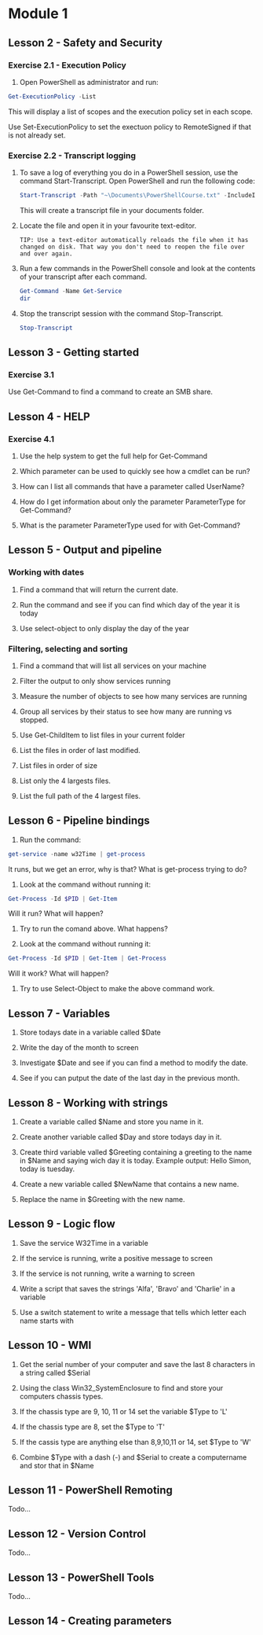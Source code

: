 # Module 1

## Lesson 2 - Safety and Security

### Exercise 2.1 - Execution Policy

1. Open PowerShell as administrator and run:

```PowerShell
Get-ExecutionPolicy -List
```

This will display a list of scopes and the execution policy set in each scope.

Use Set-ExecutionPolicy to set the exectuon policy to RemoteSigned if that is not already set.

### Exercise 2.2 - Transcript logging

1. To save a log of everything you do in a PowerShell session, use the command Start-Transcript. Open PowerShell and run the following code:

    ```PowerShell
    Start-Transcript -Path "~\Documents\PowerShellCourse.txt" -IncludeInvocationHeader -Append
    ```

    This will create a transcript file in your documents folder.

1. Locate the file and open it in your favourite text-editor.

    ```Text
    TIP: Use a text-editor automatically reloads the file when it has changed on disk. That way you don't need to reopen the file over and over again.
    ```

1. Run a few commands in the PowerShell console and look at the contents of your transcript after each command.

    ```PowerShell
    Get-Command -Name Get-Service
    dir
    ```

1. Stop the transcript session with the command Stop-Transcript.

    ```PowerSHell
    Stop-Transcript
    ```

## Lesson 3 - Getting started

### Exercise 3.1

Use Get-Command to find a command to create an SMB share.

## Lesson 4 - HELP

### Exercise 4.1

1. Use the help system to get the full help for Get-Command

1. Which parameter can be used to quickly see how a cmdlet can be run?

1. How can I list all commands that have a parameter called UserName?

1. How do I get information about only the parameter ParameterType for Get-Command?

1. What is the parameter ParameterType used for with Get-Command?

## Lesson 5 - Output and pipeline

### Working with dates
1. Find a command that will return the current date.

1. Run the command and see if you can find which day of the year it is today

1. Use select-object to only display the day of the year

### Filtering, selecting and sorting
1. Find a command that will list all services on your machine

1. Filter the output to only show services running

1. Measure the number of objects to see how many services are running

1. Group all services by their status to see how many are running vs stopped.

1. Use Get-ChildItem to list files in your current folder

1. List the files in order of last modified.

1. List files in order of size

1. List only the 4 largests files.

1. List the full path of the 4 largest files.

## Lesson 6 - Pipeline bindings

1. Run the command:

```PowerShell
get-service -name w32Time | get-process
```

It runs, but we get an error, why is that? What is get-process trying to do?

1. Look at the command without running it:

```PowerShell
Get-Process -Id $PID | Get-Item
```

Will it run? What will happen?

1. Try to run the comand above. What happens?

1. Look at the command without running it:

```PowerShell
Get-Process -Id $PID | Get-Item | Get-Process
```

Will it work? What will happen?

1. Try to use Select-Object to make the above command work.

## Lesson 7 - Variables

1. Store todays date in a variable called $Date

1. Write the day of the month to screen

1. Investigate $Date and see if you can find a method to modify the date.

1. See if you can putput the date of the last day in the previous month.

## Lesson 8 - Working with strings

1. Create a variable called $Name and store you name in it.

1. Create another variable called $Day and store todays day in it.

1. Create third variable valled $Greeting containing a greeting to the name in $Name and saying wich day it is today. Example output:
  Hello Simon, today is tuesday.

1. Create a new variable called $NewName that contains a new name.

1. Replace the name in $Greeting with the new name.

## Lesson 9 - Logic flow

1. Save the service W32Time in a variable

1. If the service is running, write a positive message to screen

1. If the service is not running, write a warning to screen

1. Write a script that saves the strings 'Alfa', 'Bravo' and 'Charlie' in a variable

1. Use a switch statement to write a message that tells which letter each name starts with

## Lesson 10 - WMI

1. Get the serial number of your computer and save the last 8 characters in a string called $Serial

1. Using the class Win32_SystemEnclosure to find and store your computers chassis types.

1. If the chassis type are 9, 10, 11 or 14 set the variable $Type to 'L'

1. If the chassis type are 8, set the $Type to 'T'

1. If the cassis type are anything else than 8,9,10,11 or 14, set $Type to 'W'

1. Combine $Type with a dash (-) and $Serial to create a computername and stor that in $Name

## Lesson 11 - PowerShell Remoting

Todo...

## Lesson 12 - Version Control

Todo...

## Lesson 13 - PowerShell Tools

Todo...

## Lesson 14 - Creating parameters





